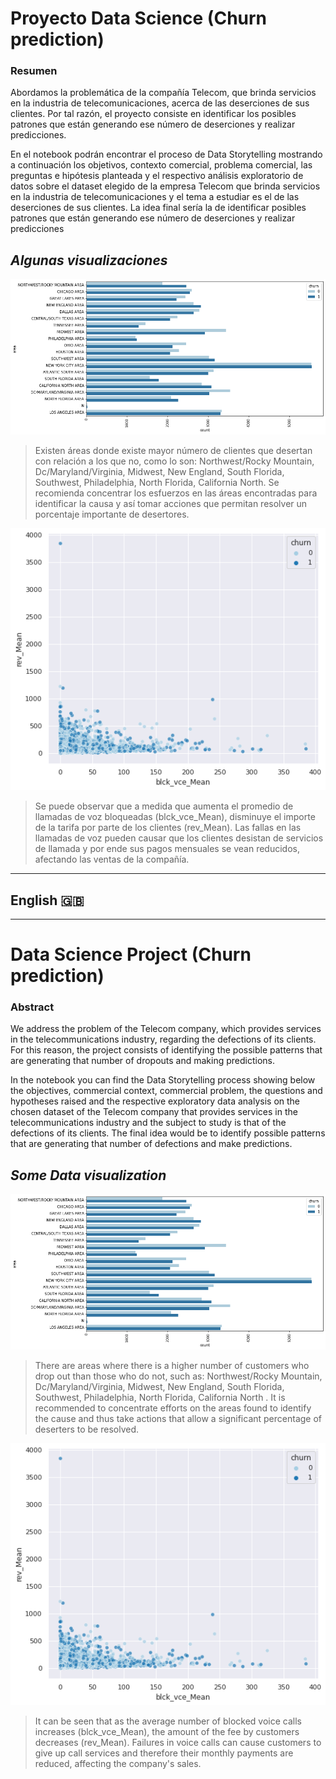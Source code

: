 # Proyecto Data Science (Churn prediction)


### Resumen

Abordamos la problemática de la compañía Telecom, que brinda servicios en la industria de telecomunicaciones, acerca de las deserciones de sus clientes. Por tal razón, el proyecto consiste en identificar los posibles patrones que están generando ese número de deserciones y realizar predicciones. 

En el notebook podrán encontrar el proceso de Data Storytelling mostrando a continuación los objetivos, contexto comercial, problema comercial, las preguntas e hipótesis planteada y el respectivo análisis exploratorio de datos sobre el dataset elegido de la empresa Telecom que brinda servicios en la industria de telecomunicaciones y el tema a estudiar es el de las deserciones de sus clientes. La idea final sería la de identificar posibles patrones que están generando ese número de deserciones y realizar predicciones

## ***Algunas visualizaciones***

![](https://github.com/mhurtado28/Preentrega_Proyecto_CODERHOUSE/blob/main/Images/descarga%20(2).png)

> Existen áreas donde existe mayor número de clientes que desertan con relación a los que no, como lo son: Northwest/Rocky Mountain, Dc/Maryland/Virginia, Midwest, New England, South Florida, Southwest, Philadelphia, North Florida, California North. Se recomienda concentrar los esfuerzos en las áreas encontradas para identificar la causa y así tomar acciones que permitan resolver un porcentaje importante de desertores.

![](https://github.com/mhurtado28/Preentrega_Proyecto_CODERHOUSE/blob/main/Images/descarga.png)

> Se puede observar que a medida que aumenta el promedio de llamadas de voz bloqueadas (blck_vce_Mean), disminuye el importe de la tarifa por parte de los clientes (rev_Mean). Las fallas en las llamadas de voz pueden causar que los clientes desistan de servicios de llamada y por ende sus pagos mensuales se vean reducidos, afectando las ventas de la compañía.

------------

##  **English** 🇬🇧

------------
# Data Science Project (Churn prediction)

### Abstract

We address the problem of the Telecom company, which provides services in the telecommunications industry, regarding the defections of its clients. For this reason, the project consists of identifying the possible patterns that are generating that number of dropouts and making predictions.

In the notebook you can find the Data Storytelling process showing below the objectives, commercial context, commercial problem, the questions and hypotheses raised and the respective exploratory data analysis on the chosen dataset of the Telecom company that provides services in the telecommunications industry and the subject to study is that of the defections of its clients. The final idea would be to identify possible patterns that are generating that number of defections and make predictions.

## ***Some Data visualization***

![](https://github.com/mhurtado28/Preentrega_Proyecto_CODERHOUSE/blob/main/Images/descarga%20(2).png)

> There are areas where there is a higher number of customers who drop out than those who do not, such as: Northwest/Rocky Mountain, Dc/Maryland/Virginia, Midwest, New England, South Florida, Southwest, Philadelphia, North Florida, California North . It is recommended to concentrate efforts on the areas found to identify the cause and thus take actions that allow a significant percentage of deserters to be resolved.

![](https://github.com/mhurtado28/Preentrega_Proyecto_CODERHOUSE/blob/main/Images/descarga.png)

> It can be seen that as the average number of blocked voice calls increases (blck_vce_Mean), the amount of the fee by customers decreases (rev_Mean). Failures in voice calls can cause customers to give up call services and therefore their monthly payments are reduced, affecting the company's sales.
